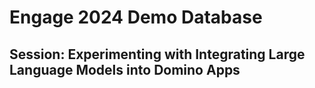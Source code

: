 # Engage 2024 Demo Database
## Session: Experimenting with Integrating Large Language Models into Domino Apps

